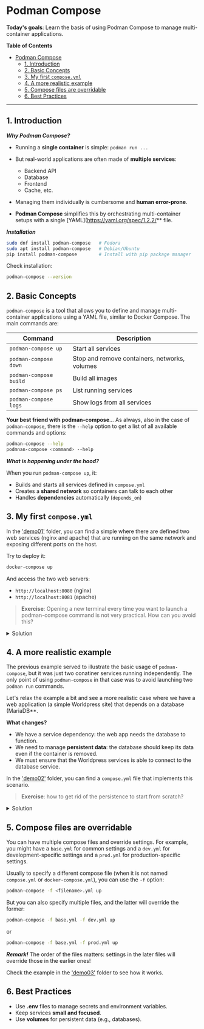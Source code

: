 # Podman Compose


**Today's goals**: Learn the basis of using Podman Compose to manage multi-container applications.

<!-- markdown-toc start - Don't edit this section. Run M-x markdown-toc-refresh-toc -->
**Table of Contents**

- [Podman Compose](#podman-compose)
  - [1. Introduction](#1-introduction)
  - [2. Basic Concepts](#2-basic-concepts)
  - [3. My first `compose.yml`](#3-my-first-composeyml)
  - [4. A more realistic example](#4-a-more-realistic-example)
  - [5. Compose files are overridable](#5-compose-files-are-overridable)
  - [6. Best Practices](#6-best-practices)

<!-- markdown-toc end -->

---

## 1. Introduction

***Why Podman Compose?***

* Running a **single container** is simple: `podman run ...`
* But real-world applications are often made of **multiple services**:

  * Backend API
  * Database
  * Frontend
  * Cache, etc.
* Managing them individually is cumbersome and **human error-prone**.
* **Podman Compose** simplifies this by orchestrating multi-container setups with a single [YAML](https://yaml.org/spec/1.2.2/** file.


***Installation***

```bash
sudo dnf install podman-compose   # Fedora
sudo apt install podman-compose   # Debian/Ubuntu
pip install podman-compose        # Install with pip package manager
```

Check installation:

```bash
podman-compose --version
```

## 2. Basic Concepts

`podman-compose` is a tool that allows you to define and manage multi-container applications using a YAML file, similar to Docker Compose.
The main commands are:

| Command                | Description                                   |
| ---------------------- | --------------------------------------------- |
| `podman-compose up`    | Start all services                            |
| `podman-compose down`  | Stop and remove containers, networks, volumes |
| `podman-compose build` | Build all images                              |
| `podman-compose ps`    | List running services                         |
| `podman-compose logs`  | Show logs from all services                   |


**Your best friend with podman-compose**... As always, also in the case of `podman-compose`, there is the `--help` option to get a list of all available commands and options:

```bash
podman-compose --help
podmnan-compose <command> --help
```

***What is happening under the hood?***

When you run `podman-compose up`, it:

* Builds and starts all services defined in `compose.yml`
* Creates a **shared network** so containers can talk to each other
* Handles **dependencies** automatically (`depends_on`)


## 3. My first `compose.yml`

In the ['demo01'](../codes/03-podman-compose/demo01) folder, you can find a simple where there are defined two web services (nginx and apache) that are running on the same network and exposing different ports on the host.

Try to deploy it:

```bash
docker-compose up
```

And access the two web servers:

- `http://localhost:8080` (nginx)
- `http://localhost:8081` (apache)



> **Exercise**: Opening a new terminal every time you want to launch a podman-compose command is not very practical. How can you avoid this?

<details>

<summary>Solution</summary>

```
podman-compose up -d
```

Where `-d` means "detached" (run in the background).

To stop the services, you can run:

```
podman-compose down
```

</details>



## 4. A more realistic example

The previous example served to illustrate the basic usage of `podman-compose`, but it was just two conatiner services running independently. The only point of using `podman-compose` in that case was to avoid launching two `podman run` commands.

Let's relax the example a bit and see a more realistic case where we have a web application (a simple Worldpress site) that depends on a database (MariaDB**.

**What changes?**

- We have a service dependency: the web app needs the database to function.
- We need to manage **persistent data**: the database should keep its data even if the container is removed.
- We must ensure that the Worldpress services is able to connect to the database service.


In the ['demo02'](../codes/03-podman-compose/demo02) folder, you can find a `compose.yml` file that implements this scenario.


> **Exercise**: how to get rid of the persistence to start from scratch?

<details>
<summary>Solution</summary>
You can remove the volume with:

```bash
podman volume rm <volume_name>
```
or

```bash
podman-compose down -v
```

where `-v` means "remove volumes".

</details>


## 5. Compose files are overridable

You can have multiple compose files and override settings. For example, you might have a `base.yml` for common settings and a `dev.yml` for development-specific settings and a `prod.yml` for production-specific settings.

Usually to specify a different compose file (when it is not named `compose.yml` or `docker-compose.yml`), you can use the `-f` option:

```bash
podman-compose -f <filename>.yml up
```

But you can also specify multiple files, and the latter will override the former:

```bash
podman-compose -f base.yml -f dev.yml up
```
or

```bash
podman-compose -f base.yml -f prod.yml up
```


***Remark!*** The order of the files matters: settings in the later files will override those in the earlier ones!


Check the example in the ['demo03'](../codes/03-podman-compose/demo03) folder to see how it works.

## 6. Best Practices
* Use **.env** files to manage secrets and environment variables.
* Keep services **small and focused**.
* Use **volumes** for persistent data (e.g., databases).


